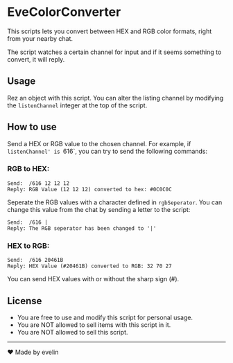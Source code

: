 # EveColorConverter  

This scripts lets you convert between HEX and RGB color formats, right from your nearby chat.

The script watches a certain channel for input and if it seems something to convert, it will reply.

## Usage

Rez an object with this script. You can alter the listing channel by modifying the `listenChannel` integer at the top of the script.

## How to use

Send a HEX or RGB value to the chosen channel. For example, if `listenChannel' is `616`, you can try to send the following commands:

### RGB to HEX:
```
Send:  /616 12 12 12
Reply: RGB Value (12 12 12) converted to hex: #0C0C0C
```

Seperate the RGB values with a character defined in `rgbSeperator`. You can change this value from the chat by sending a letter to the script:

```
Send:  /616 |
Reply: The RGB seperator has been changed to '|'
```

### HEX to RGB:
```
Send:  /616 20461B
Reply: HEX Value (#20461B) converted to RGB: 32 70 27
```

You can send HEX values with or without the sharp sign (#).

## License

- You are free to use and modify this script for personal usage.
- You are NOT allowed to sell items with this script in it.
- You are NOT allowed to sell this script.


---


❤ Made by evelin
